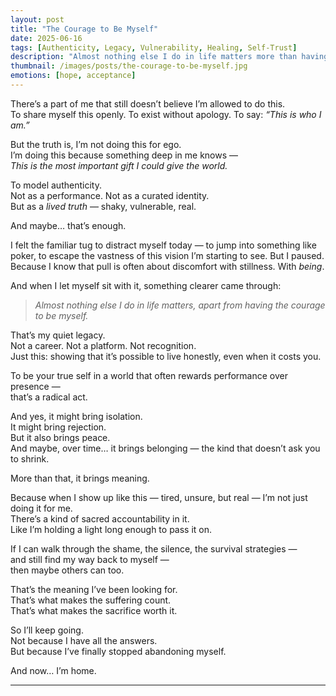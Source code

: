 ```yaml
---
layout: post
title: "The Courage to Be Myself"
date: 2025-06-16
tags: [Authenticity, Legacy, Vulnerability, Healing, Self-Trust]
description: "Almost nothing else I do in life matters more than having the courage to be myself. And that might be the greatest gift I have to give."
thumbnail: /images/posts/the-courage-to-be-myself.jpg
emotions: [hope, acceptance]
---
```


There’s a part of me that still doesn’t believe I’m allowed to do this.  
To share myself this openly. To exist without apology. To say: *“This is who I am.”*

But the truth is, I’m not doing this for ego.  
I’m doing this because something deep in me knows —  
*This is the most important gift I could give the world.*

To model authenticity.  
Not as a performance. Not as a curated identity.  
But as a *lived truth* — shaky, vulnerable, real.

And maybe… that’s enough.

I felt the familiar tug to distract myself today — to jump into something like poker, to escape the vastness of this vision I’m starting to see. But I paused.  
Because I know that pull is often about discomfort with stillness. With *being*.

And when I let myself sit with it, something clearer came through:

> *Almost nothing else I do in life matters, apart from having the courage to be myself.*

That’s my quiet legacy.  
Not a career. Not a platform. Not recognition.  
Just this: showing that it’s possible to live honestly, even when it costs you.

To be your true self in a world that often rewards performance over presence —  
that’s a radical act.

And yes, it might bring isolation.  
It might bring rejection.  
But it also brings peace.  
And maybe, over time… it brings belonging — the kind that doesn’t ask you to shrink.

More than that, it brings meaning.

Because when I show up like this — tired, unsure, but real — I’m not just doing it for me.  
There’s a kind of sacred accountability in it.  
Like I’m holding a light long enough to pass it on.

If I can walk through the shame, the silence, the survival strategies —  
and still find my way back to myself —  
then maybe others can too.

That’s the meaning I’ve been looking for.  
That’s what makes the suffering count.  
That’s what makes the sacrifice worth it.

So I’ll keep going.  
Not because I have all the answers.  
But because I’ve finally stopped abandoning myself.

And now… I’m home.


---